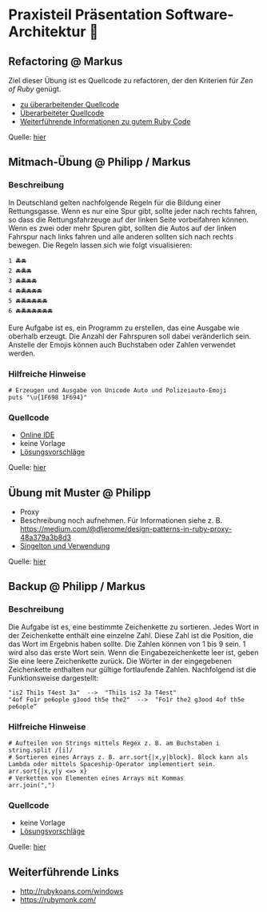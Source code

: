 # Praxisteil Präsentation Software-Architektur :gem:
## Refactoring @ Markus 
Ziel dieser Übung ist es Quellcode zu refactoren, der den Kriterien für *Zen of Ruby* genügt.
- [zu überarbeitender Quellcode](./refactoring_sample/main_refactored.rb)
- [Überarbeiteter Quellcode](./refactoring_sample/main_refactored.rb)
- [Weiterführende Informationen zu gutem Ruby Code](http://www.zenruby.info/)

Quelle: [hier](http://www.codeacademy.com)

## Mitmach-Übung @ Philipp / Markus
### Beschreibung
In Deutschland gelten nachfolgende Regeln für die Bildung einer Rettungsgasse. Wenn es nur eine Spur gibt, sollte jeder nach rechts fahren, so dass die Rettungsfahrzeuge auf der linken Seite vorbeifahren können.
Wenn es zwei oder mehr Spuren gibt, sollten die Autos auf der linken Fahrspur nach links fahren und alle anderen sollten sich nach rechts bewegen. Die Regeln lassen sich wie folgt visualisieren:
```
1 🚔🚘
2 🚘🚔🚘
3 🚘🚔🚘🚘
4 🚘🚔🚘🚘🚘
5 🚘🚔🚘🚘🚘🚘
6 🚘🚔🚘🚘🚘🚘🚘
```
Eure Aufgabe ist es, ein Programm zu erstellen, das eine Ausgabe wie oberhalb erzeugt. Die Anzahl der Fahrspuren soll dabei
veränderlich sein. Anstelle der Emojis können auch Buchstaben oder Zahlen verwendet werden.

### Hilfreiche Hinweise
```
# Erzeugen und Ausgabe von Unicode Auto und Polizeiauto-Emoji
puts "\u{1F698 1F694}"
```
### Quellcode
- [Online IDE](https://www.tutorialspoint.com/execute_ruby_online.php)
- keine Vorlage
- [Lösungsvorschläge](./interactive_sample/proposals.rb)

Quelle: [hier](https://codegolf.stackexchange.com/questions/161281/make-an-emergency-corridor/161326
)

## Übung mit Muster @ Philipp
- Proxy
- Beschreibung noch aufnehmen. Für Informationen siehe z. B. https://medium.com/@dljerome/design-patterns-in-ruby-proxy-48a379a3b8d3
- [Singelton und Verwendung](http://www.zenruby.info/) 

Quelle: [hier](https://bogdanvlviv.com/posts/ruby/patterns/design-patterns-in-ruby.html#proxy)
## Backup @ Philipp / Markus
### Beschreibung
Die Aufgabe ist es, eine bestimmte Zeichenkette zu sortieren. Jedes Wort in der Zeichenkette enthält eine einzelne Zahl. Diese Zahl ist die Position, die das Wort im Ergebnis haben sollte. 
Die Zahlen können von 1 bis 9 sein. 1 wird also das erste Wort sein. Wenn die Eingabezeichenkette leer ist, geben Sie eine leere Zeichenkette zurück. Die Wörter in der eingegebenen Zeichenkette enthalten nur gültige fortlaufende Zahlen. Nachfolgend ist die Funktionsweise dargestellt:

```
"is2 Thi1s T4est 3a"  -->  "Thi1s is2 3a T4est"
"4of Fo1r pe6ople g3ood th5e the2"  -->  "Fo1r the2 g3ood 4of th5e pe6ople“
```

### Hilfreiche Hinweise
```
# Aufteilen von Strings mittels Regex z. B. am Buchstaben i
string.split /[i]/
# Sortieren eines Arrays z. B. arr.sort{|x,y|block}. Block kann als Lambda oder mittels Spaceship-Operator implementiert sein.
arr.sort{|x,y|y <=> x}
# Verketten von Elementen eines Arrays mit Kommas
arr.join(",")
```
### Quellcode
- keine Vorlage
- [Lösungsvorschläge](./backup_sample/backup_sample.rb)

Quelle: [hier](https://www.codewars.com/kata/your-order-please/ruby)

## Weiterführende Links
- http://rubykoans.com/windows
- https://rubymonk.com/